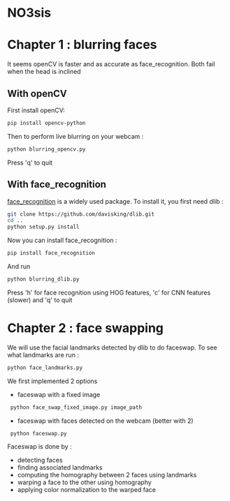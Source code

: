 # NO3sis


# Chapter 1 : blurring faces

It seems openCV is faster and as accurate as face_recognition. Both fail when the head is inclined

##  With openCV

First install openCV: 

```bash
pip install opencv-python
```

Then to perform live blurring on your webcam :

```bash
python blurring_opencv.py
```

Press 'q' to quit
## With face_recognition

[face_recognition](https://github.com/ageitgey/face_recognition) is a widely used package. 
To install it, you first need dlib :
```bash
git clone https://github.com/davisking/dlib.git
cd ..
python setup.py install
```

Now you can install face_recognition :

```bash
pip install face_recognition
```

And run

```bash
python blurring_dlib.py
```

Press 'h' for face recognition using HOG features, 'c' for CNN features (slower) and 'q' to quit



# Chapter 2 : face swapping

We will use the facial landmarks detected by dlib to do faceswap. To see what landmarks are run :

```bash
python face_landmarks.py
```

We first implemented 2 options
- faceswap with a fixed image 
```bash
 python face_swap_fixed_image.py image_path
 ``` 
 
 - faceswap with faces detected on the webcam (better with 2)
```bash
 python faceswap.py
 ``` 
 
 Faceswap is done by :
 - detecting faces 
 - finding associated landmarks
 - computing the homography between 2 faces using landmarks
 - warping a face to the other using homography
 - applying color normalization to the warped face